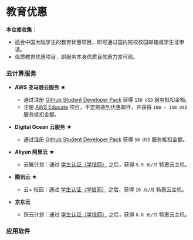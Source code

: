 # 教育优惠

**本仓库收集：**
- 适合中国大陆学生的教育优惠项目，即可通过国内院校校园邮箱或学生证申请。
- 优质教育优惠项目，即服务本身优质且优惠力度可观。

### 云计算服务

- **AWS 亚马逊云服务** ★
	- 通过注册 [Github Student Developer Pack](https://education.github.com/pack) 获得 `150 USD` 服务抵扣金额。
	- 注册 [AWS Educate](https://www.awseducate.com/Registration) 项目，不定期收到优惠邮件，并获得 `100 ~ 150 USD` 服务抵扣金额。

- **Digital Ocean 云服务** ★
	- 通过注册 [Github Student Developer Pack](https://education.github.com/pack) 获得 `50 USD` 服务抵扣金额。

- **Aliyun 阿里云** ★
	- 云翼计划：通过 [学生认证（学信网）](https://promotion.aliyun.com/ntms/campus2017.html) 之后，获得 `9.9 元/月` 特惠云主机。

- **腾讯云** ★
	- 云+ 校园：通过 [学生认证（学信网）](https://cloud.tencent.com/act/campus) 之后，获得 `10 元/月` 特惠云主机。

- **京东云** 
	- 跃云计划：通过 [学生认证（学信网）](https://www.jdcloud.com/activity/leapcloud) 之后，获得 `8.8 元/月` 特惠云主机。

### 应用软件
